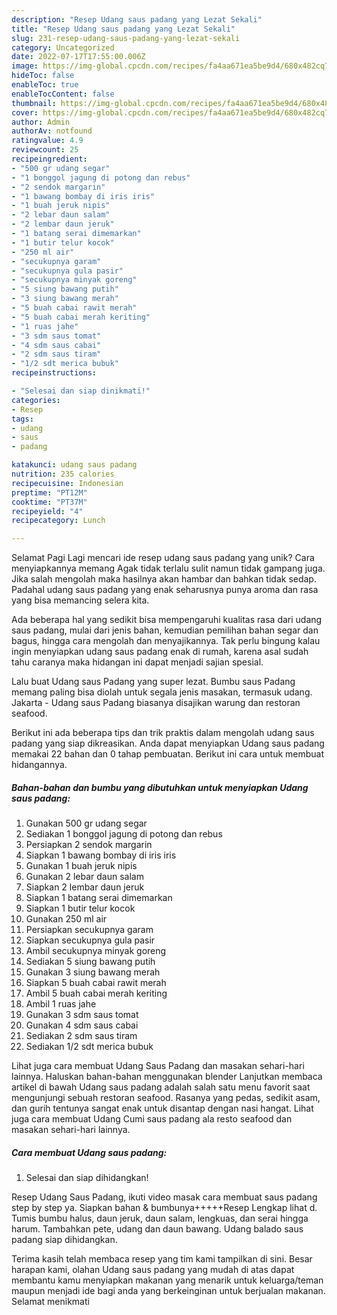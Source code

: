 ```yaml
---
description: "Resep Udang saus padang yang Lezat Sekali"
title: "Resep Udang saus padang yang Lezat Sekali"
slug: 231-resep-udang-saus-padang-yang-lezat-sekali
category: Uncategorized
date: 2022-07-17T17:55:00.006Z
image: https://img-global.cpcdn.com/recipes/fa4aa671ea5be9d4/680x482cq70/udang-saus-padang-foto-resep-utama.jpg
hideToc: false
enableToc: true
enableTocContent: false
thumbnail: https://img-global.cpcdn.com/recipes/fa4aa671ea5be9d4/680x482cq70/udang-saus-padang-foto-resep-utama.jpg
cover: https://img-global.cpcdn.com/recipes/fa4aa671ea5be9d4/680x482cq70/udang-saus-padang-foto-resep-utama.jpg
author: Admin
authorAv: notfound
ratingvalue: 4.9
reviewcount: 25
recipeingredient:
- "500 gr udang segar"
- "1 bonggol jagung di potong dan rebus"
- "2 sendok margarin"
- "1 bawang bombay di iris iris"
- "1 buah jeruk nipis"
- "2 lebar daun salam"
- "2 lembar daun jeruk"
- "1 batang serai dimemarkan"
- "1 butir telur kocok"
- "250 ml air"
- "secukupnya garam"
- "secukupnya gula pasir"
- "secukupnya minyak goreng"
- "5 siung bawang putih"
- "3 siung bawang merah"
- "5 buah cabai rawit merah"
- "5 buah cabai merah keriting"
- "1 ruas jahe"
- "3 sdm saus tomat"
- "4 sdm saus cabai"
- "2 sdm saus tiram"
- "1/2 sdt merica bubuk"
recipeinstructions:

- "Selesai dan siap dinikmati!"
categories:
- Resep
tags:
- udang
- saus
- padang

katakunci: udang saus padang 
nutrition: 235 calories
recipecuisine: Indonesian
preptime: "PT12M"
cooktime: "PT37M"
recipeyield: "4"
recipecategory: Lunch

---
```



Selamat Pagi Lagi mencari ide resep udang saus padang yang unik? Cara menyiapkannya memang Agak tidak terlalu sulit namun tidak gampang juga. Jika salah mengolah maka hasilnya akan hambar dan bahkan tidak sedap. Padahal udang saus padang yang enak seharusnya punya aroma dan rasa yang bisa memancing selera kita.


Ada beberapa hal yang sedikit bisa mempengaruhi kualitas rasa dari udang saus padang, mulai dari jenis bahan, kemudian pemilihan bahan segar dan bagus, hingga cara mengolah dan menyajikannya. Tak perlu bingung kalau ingin menyiapkan udang saus padang enak di rumah, karena asal sudah tahu caranya maka hidangan ini dapat menjadi sajian spesial.

Lalu buat Udang saus Padang yang super lezat. Bumbu saus Padang memang paling bisa diolah untuk segala jenis masakan, termasuk udang. Jakarta - Udang saus Padang biasanya disajikan warung dan restoran seafood.


Berikut ini ada beberapa tips dan trik praktis dalam mengolah udang saus padang yang siap dikreasikan. Anda dapat menyiapkan Udang saus padang memakai 22 bahan dan 0 tahap pembuatan. Berikut ini cara untuk membuat hidangannya.

<!--inarticleads1-->

##### Bahan-bahan dan bumbu yang dibutuhkan untuk menyiapkan Udang saus padang:

1. Gunakan 500 gr udang segar
1. Sediakan 1 bonggol jagung di potong dan rebus
1. Persiapkan 2 sendok margarin
1. Siapkan 1 bawang bombay di iris iris
1. Gunakan 1 buah jeruk nipis
1. Gunakan 2 lebar daun salam
1. Siapkan 2 lembar daun jeruk
1. Siapkan 1 batang serai dimemarkan
1. Siapkan 1 butir telur kocok
1. Gunakan 250 ml air
1. Persiapkan secukupnya garam
1. Siapkan secukupnya gula pasir
1. Ambil secukupnya minyak goreng
1. Sediakan 5 siung bawang putih
1. Gunakan 3 siung bawang merah
1. Siapkan 5 buah cabai rawit merah
1. Ambil 5 buah cabai merah keriting
1. Ambil 1 ruas jahe
1. Gunakan 3 sdm saus tomat
1. Gunakan 4 sdm saus cabai
1. Sediakan 2 sdm saus tiram
1. Sediakan 1/2 sdt merica bubuk


Lihat juga cara membuat Udang Saus Padang dan masakan sehari-hari lainnya. Haluskan bahan-bahan menggunakan blender Lanjutkan membaca artikel di bawah Udang saus padang adalah salah satu menu favorit saat mengunjungi sebuah restoran seafood. Rasanya yang pedas, sedikit asam, dan gurih tentunya sangat enak untuk disantap dengan nasi hangat. Lihat juga cara membuat Udang Cumi saus padang ala resto seafood dan masakan sehari-hari lainnya. 

<!--inarticleads2-->

##### Cara membuat Udang saus padang:


1. Selesai dan siap dihidangkan!

Resep Udang Saus Padang, ikuti video masak cara membuat saus padang step by step ya. Siapkan bahan &amp; bumbunya+++++Resep Lengkap lihat d. Tumis bumbu halus, daun jeruk, daun salam, lengkuas, dan serai hingga harum. Tambahkan pete, udang dan daun bawang. Udang balado saus padang siap dihidangkan. 

Terima kasih telah membaca resep yang tim kami tampilkan di sini. Besar harapan kami, olahan Udang saus padang yang mudah di atas dapat membantu kamu menyiapkan makanan yang menarik untuk keluarga/teman maupun menjadi ide bagi anda yang berkeinginan untuk berjualan makanan. Selamat menikmati
